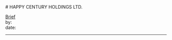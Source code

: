 <link rel="stylesheet" type="text/css" href="../../assets/style.css"># HAPPY CENTURY HOLDINGS LTD.

[comment]: <> (Add/Remove information below as you want)[comment]: <> (Markdown cheatsheet: https://github.com/adam-p/markdown-here/wiki/Markdown-Cheatsheet)[Brief](Brief.md)  by:  date:  ---[comment]: <> (Add your content here)